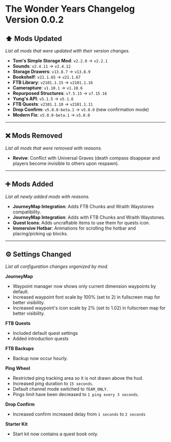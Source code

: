 # The Wonder Years Changelog Version 0.0.2

## ⬆️ Mods Updated
*List all mods that were updated with their version changes.*

- **Tom's Simple Storage Mod**: `v2.2.0` → `v2.2.1`
- **Sounds**: `v2.4.11` → `v2.4.12`
- **Storage Drawers**: `v13.8.7` → `v13.8.9`
- **Bookshelf**: `v21.1.65` → `v21.1.67`
- **FTB Library**: `v2101.1.15` → `v2101.1.16`
- **Camerapture**: `v1.10.1` → `v1.10.6`
- **Repurposed Structures**: `v7.5.15` → `v7.15.16`
- **Yung's API**: `v5.1.5` → `v5.1.6`
- **FTB Quests**: `v2101.1.10` → `v2101.1.11`
- **Drop Confirm**: `v5.0.0-beta.1` → `v5.0.0` (new confirmation mode)
- **Modern Fix**: `v5.0.0-beta.1` → `v5.0.0`

---

## ❌ Mods Removed
*List all mods that were removed with reasons.*

- **Revive**: Conflict with Universal Graves (death compass disappear and  players become invisible to others upon respawn).

---

## ➕ Mods Added
*List all newly added mods with reasons.*

- **JourneyMap Integration**: Adds FTB Chunks and Wraith Waystones compatibility.
- **JourneyMap Integration**: Adds  with FTB Chunks and Wraith Waystones.
- **Quest Icons**: Adds uncraftable items to use them for quests icon.
- **Immersive Hotbar**: Animations for scrolling the hotbar and placing/picking up blocks.

---

## ⚙️ Settings Changed
*List all configuration changes organized by mod.*

**JourneyMap**
- Waypoint manager now shows only current dimension waypoints by default.
- Increased waypoint font scale by 100% (set to 2) in fullscreen map for better visibility.
- Increased waypoint's icon scale by 2% (set to 1.02) in fullscreen map for better visibility.

**FTB Quests**
- Included default quest settings
- Added introduction quests

**FTB Backups**
- Backup now occur hourly.

**Ping Wheel**
- Restricted ping tracking area so it is not drawn above the hud.
- Increased ping duration to `15 seconds`.
- Default channel mode switched to `TEAM_ONLY`.
- Pings limit have been decreased to `1 ping every 3 seconds`.

**Drop Confirm**
- Increased confirm increased delay from `1 seconds` to `2 seconds`

**Starter Kit**
- Start kit now contains a quest book only.